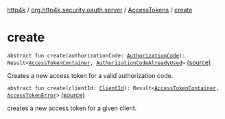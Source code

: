 [http4k](../../index.md) / [org.http4k.security.oauth.server](../index.md) / [AccessTokens](index.md) / [create](./create.md)

# create

`abstract fun create(authorizationCode: `[`AuthorizationCode`](../-authorization-code/index.md)`): Result<`[`AccessTokenContainer`](../../org.http4k.security/-access-token-container/index.md)`, `[`AuthorizationCodeAlreadyUsed`](../-authorization-code-already-used.md)`>` [(source)](https://github.com/http4k/http4k/blob/master/http4k-security-oauth/src/main/kotlin/org/http4k/security/oauth/server/AccessTokens.kt#L13)

Creates a new access token for a valid authorization code.

`abstract fun create(clientId: `[`ClientId`](../-client-id/index.md)`): Result<`[`AccessTokenContainer`](../../org.http4k.security/-access-token-container/index.md)`, `[`AccessTokenError`](../-access-token-error.md)`>` [(source)](https://github.com/http4k/http4k/blob/master/http4k-security-oauth/src/main/kotlin/org/http4k/security/oauth/server/AccessTokens.kt#L18)

creates a new access token for a given client.

